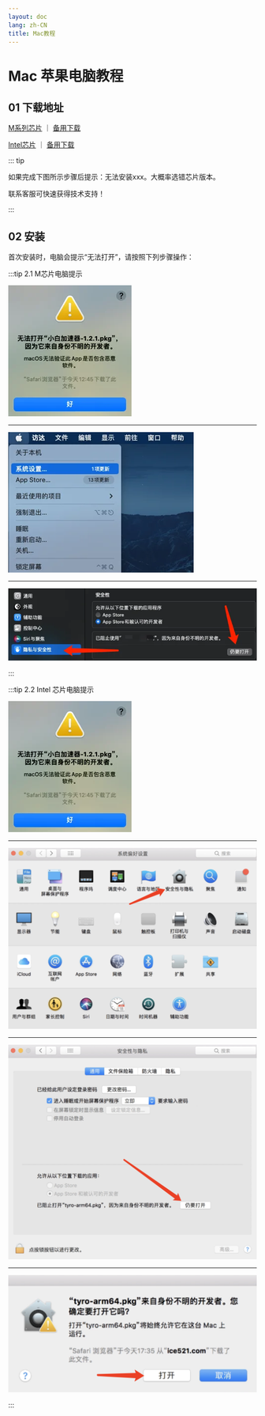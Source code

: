 ```yaml
---
layout: doc
lang: zh-CN
title: Mac教程
---
```


# Mac 苹果电脑教程

## 01 下载地址

[M系列芯片](https://assets.tyro.wiki/c/tyro-arm64.pkg) ｜ [备用下载](http://154.23.241.39:9008/c/tyro-arm64.pkg)

[Intel芯片](https://assets.tyro.wiki/c/tyro.pkg) ｜ [备用下载](http://154.23.241.39:9008/c/tyro.pkg)

::: tip

如果完成下图所示步骤后提示：无法安装xxx。大概率选错芯片版本。

联系客服可快速获得技术支持！

:::

## 02 安装

首次安装时，电脑会提示“无法打开”，请按照下列步骤操作：

:::tip 2.1 M芯片电脑提示

![](/images/document/mac/1.webp)

---

![](/images/document/mac/2.webp)

---

![](/images/document/mac/3.webp)

:::

:::tip 2.2 Intel 芯片电脑提示

![](/images/document/mac/1.webp)

---

![](/images/document/mac/14.png)

---

![](/images/document/mac/15.png)

---

![](/images/document/mac/16.png)

:::